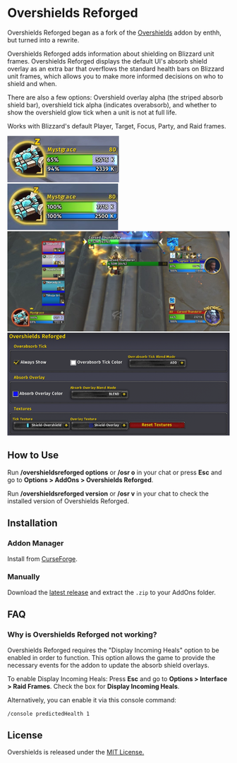 # Overshields Reforged

Overshields Reforged began as a fork of the [Overshields](https://github.com/enthh/overshields) addon by enthh, but turned into a rewrite.

Overshields Reforged adds information about shielding on Blizzard unit frames. Overshields Reforged displays the default UI's absorb shield overlay as an extra bar that overflows the standard health bars on Blizzard unit frames, which allows you to make more informed decisions on who to shield and when.

There are also a few options: Overshield overlay alpha (the striped absorb shield bar), overshield tick alpha (indicates overabsorb), and whether to show the overshield glow tick when a unit is not at full life.

Works with Blizzard's default Player, Target, Focus, Party, and Raid frames.

![Overshields Reforged on individual units (not at full life)](./target_1.jpg)
![Overshields Reforged on individual units (at full life)](./target_2.jpg)
![Overshields Reforged in party and raid](./group_1.jpg)
![Overshields Reforged settings in the addon options panel](./options.jpg)

## How to Use

Run **/overshieldsreforged options** or **/osr o** in your chat or press **Esc** and go to **Options > AddOns > Overshields Reforged**.

Run **/overshieldsreforged version** or **/osr v** in your chat to check the installed version of Overshields Reforged.

## Installation

### Addon Manager

Install from [CurseForge](https://www.curseforge.com/wow/addons/overshields-reforged).

### Manually

Download the [latest release](https://github.com/creed-us/Overshields_Reforged/releases/latest) and extract the `.zip` to your AddOns folder.

## FAQ

### Why is Overshields Reforged not working?

Overshields Reforged requires the "Display Incoming Heals" option to be enabled in order to function. This option allows the game to provide the necessary events for the addon to update the absorb shield overlays.

To enable Display Incoming Heals: Press **Esc** and go to **Options > Interface > Raid Frames**. Check the box for **Display Incoming Heals**.

Alternatively, you can enable it via this console command:

```
/console predictedHealth 1
```

## License

Overshields is released under the [MIT License.](https://github.com/creed-us/Overshields_Reforged/blob/main/LICENSE)
